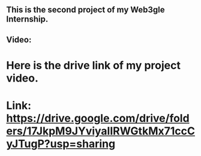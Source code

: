 ## This is the second project of my Web3gle Internship.

## Video:
# Here is the drive link of my project video.
# Link: https://drive.google.com/drive/folders/17JkpM9JYviyalIRWGtkMx71ccCyJTugP?usp=sharing
